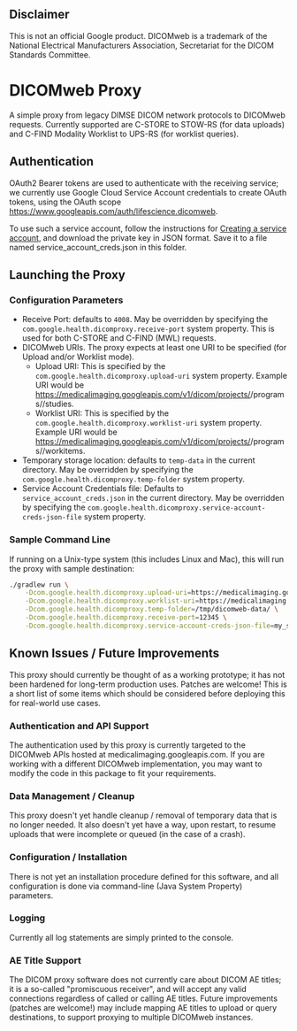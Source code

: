 ## Disclaimer

This is not an official Google product. DICOMweb is a trademark of the National
Electrical Manufacturers Association, Secretariat for the DICOM Standards
Committee.

# DICOMweb Proxy

A simple proxy from legacy DIMSE DICOM network protocols to DICOMweb requests.
Currently supported are C-STORE to STOW-RS (for data uploads) and C-FIND
Modality Worklist to UPS-RS (for worklist queries).

## Authentication

OAuth2 Bearer tokens are used to authenticate with the receiving service; we
currently use Google Cloud Service Account credentials to create OAuth tokens,
using the OAuth scope https://www.googleapis.com/auth/lifescience.dicomweb.

To use such a service account, follow the instructions for
[Creating a service account](https://developers.google.com/identity/protocols/OAuth2ServiceAccount#creatinganaccount),
and download the private key in JSON format. Save it to a file named
service\_account\_creds.json in this folder.

## Launching the Proxy

### Configuration Parameters

*   Receive Port: defaults to `4008`. May be overridden by specifying the
    `com.google.health.dicomproxy.receive-port` system property. This is used for both
    C-STORE and C-FIND (MWL) requests.
*   DICOMweb URIs. The proxy expects at least one URI to be specified (for
    Upload and/or Worklist mode).
    *   Upload URI: This is specified by the `com.google.health.dicomproxy.upload-uri`
        system property. Example URI would be
        https://medicalimaging.googleapis.com/v1/dicom/projects/<your-project>/programs/<your-program>/studies.
    *   Worklist URI: This is specified by the
        `com.google.health.dicomproxy.worklist-uri` system property. Example URI would
        be
        https://medicalimaging.googleapis.com/v1/dicom/projects/<your-project>/programs/<your-program>/workitems.
*   Temporary storage location: defaults to `temp-data` in the current
    directory. May be overridden by specifying the
    `com.google.health.dicomproxy.temp-folder` system property.
*   Service Account Credentials file: Defaults to `service_account_creds.json`
    in the current directory. May be overridden by specifying the
    `com.google.health.dicomproxy.service-account-creds-json-file` system property.

### Sample Command Line

If running on a Unix-type system (this includes Linux and Mac), this will run
the proxy with sample destination:

```bash
./gradlew run \
    -Dcom.google.health.dicomproxy.upload-uri=https://medicalimaging.googleapis.com/projects/sample-project/programs/sample-program/studies \
    -Dcom.google.health.dicomproxy.worklist-uri=https://medicalimaging.googleapis.com/projects/sample-project/programs/sample-program/worklist \
    -Dcom.google.health.dicomproxy.temp-folder=/tmp/dicomweb-data/ \
    -Dcom.google.health.dicomproxy.receive-port=12345 \
    -Dcom.google.health.dicomproxy.service-account-creds-json-file=my_service_account.json
```

## Known Issues / Future Improvements

This proxy should currently be thought of as a working prototype; it has not
been hardened for long-term production uses. Patches are welcome! This is a
short list of some items which should be considered before deploying this for
real-world use cases.

### Authentication and API Support

The authentication used by this proxy is currently targeted to the DICOMweb APIs
hosted at medicalimaging.googleapis.com. If you are working with a different
DICOMweb implementation, you may want to modify the code in this package to fit
your requirements.

### Data Management / Cleanup

This proxy doesn't yet handle cleanup / removal of temporary data that is no longer
needed. It also doesn't yet have a way, upon restart, to resume uploads that
were incomplete or queued (in the case of a crash).

### Configuration / Installation

There is not yet an installation procedure defined for this software, and all
configuration is done via command-line (Java System Property) parameters.

### Logging

Currently all log statements are simply printed to the console.

### AE Title Support

The DICOM proxy software does not currently care about DICOM AE titles; it is a
so-called "promiscuous receiver", and will accept any valid connections
regardless of called or calling AE titles. Future improvements (patches are
welcome!) may include mapping AE titles to upload or query destinations, to
support proxying to multiple DICOMweb instances.
